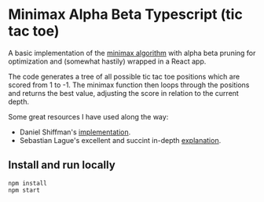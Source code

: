 # Minimax Alpha Beta Typescript (tic tac toe)

A basic implementation of the [minimax algorithm](https://en.wikipedia.org/wiki/Minimax) with alpha beta pruning for optimization and (somewhat hastily) wrapped in a React app.

The code generates a tree of all possible tic tac toe positions which are scored from 1 to -1. The minimax function then loops through the positions and returns the best value, adjusting the score in relation to the current depth.

Some great resources I have used along the way:

- Daniel Shiffman's [implementation](https://www.youtube.com/watch?v=trKjYdBASyQ).
- Sebastian Lague's excellent and succint in-depth [explanation](https://www.youtube.com/watch?v=l-hh51ncgDI).

## Install and run locally

```
npm install
npm start
```
